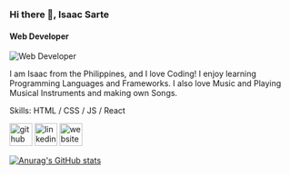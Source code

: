 ### Hi there 👋, Isaac Sarte
#### Web Developer
![Web Developer](https://scontent.fmnl9-1.fna.fbcdn.net/v/t1.6435-9/165505379_137336461655786_5881851116326726757_n.jpg?_nc_cat=100&ccb=1-5&_nc_sid=09cbfe&_nc_eui2=AeFukmLnwe2sZWL1EpWap9wKA9nS4ztz25gD2dLjO3PbmGeYr0FLQV7CD7jLFRtqu-92xwdfAx6hxDbWYUnQmdaa&_nc_ohc=ela-x52FCmMAX-YMRSE&_nc_ht=scontent.fmnl9-1.fna&oh=502cbada4d1d73f08d188b014d164f01&oe=618F7E5A)

I am Isaac from the Philippines, and I love Coding! I enjoy learning Programming Languages and Frameworks. I also love Music and Playing Musical Instruments and making own Songs.

Skills: HTML / CSS / JS / React

[<img src='https://cdn.jsdelivr.net/npm/simple-icons@3.0.1/icons/github.svg' alt='github' height='40'>](https://github.com/IsaacSarte)  [<img src='https://cdn.jsdelivr.net/npm/simple-icons@3.0.1/icons/linkedin.svg' alt='linkedin' height='40'>](https://www.linkedin.com/in/https://www.linkedin.com/in/isaac-sarte-560537209//)  [<img src='https://cdn.jsdelivr.net/npm/simple-icons@3.0.1/icons/icloud.svg' alt='website' height='40'>](https://isaacsarte.github.io/batch14-fe-activities/)  

[![Anurag's GitHub stats](https://github-readme-stats.vercel.app/api?username=IsaacSarte)](https://github.com/anuraghazra/github-readme-stats)
